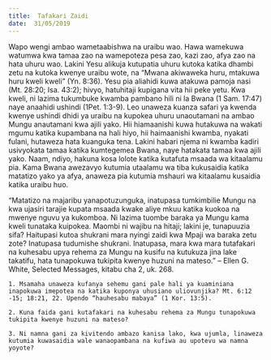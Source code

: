 ```yaml
---
title:  Tafakari Zaidi
date:  31/05/2019
---
```


Wapo wengi ambao wametaabishwa na uraibu wao. Hawa wamekuwa watumwa kwa tamaa zao na wamepoteza pesa zao, kazi zao, afya zao na hata uhuru wao. Lakini Yesu alikuja kutupatia uhuru kutoka katika dhambi zetu na kutoka kwenye uraibu wote, na “Mwana akiwaweka huru, mtakuwa huru kweli kweli” (Yn. 8:36). Yesu pia aliahidi kuwa atakuwa pamoja nasi (Mt. 28:20; Isa. 43:2); hivyo, hatuhitaji kupigana vita hii peke yetu. Kwa kweli, ni lazima tukumbuke kwamba pambano hili ni la Bwana (1 Sam. 17:47) naye anaahidi ushindi (1Pet. 1:3-9). Leo unaweza kuanza safari ya kwenda kwenye ushindi dhidi ya uraibu na kupokea uhuru unaoutamani na ambao Mungu anautamani kwa ajili yako. Hii hiamaanishi kuwa hutakuwa na wakati mgumu katika kupambana na hali hiyo, hii haimaanishi kwamba, nyakati fulani, hutaweza hata kuanguka tena. Lakini habari njema ni kwamba kadiri usivyokata tamaa katika kumtegemea Bwana, naye hatakata tamaa kwa ajili yako. Naam, ndiyo, hakuna kosa lolote katika kutafuta msaada wa kitaalamu pia. Kama Bwana awezavyo kutumia utaalamu wa tiba kukusaidia katika matatizo yako ya afya, anaweza pia kutumia mshauri wa kitaalamu kusaidia katika uraibu huo.

“Matatizo na majaribu yanapotuzunguka, inatupasa tumkimbilie Mungu na kwa ujasiri tarajie kupata msaada kwake aliye mkuu katika kuokoa na mwenye nguvu ya kukomboa. Ni lazima tuombe baraka ya Mungu kama kweli tunataka kuipokea. Maombi ni wajibu na hitaji; lakini je, tunapuuzia sifa? Haitupasi kutoa shukrani mara nyingi zaidi kwa Mpaji wa baraka zetu zote? Inatupasa tudumishe shukrani. Inatupasa, mara kwa mara tutafakari na kuhesabu upya rehema za Mungu na kusifu na kutukuza jina lake takatifu, hata tunapokuwa tukipita kwenye huzuni na mateso.” – Ellen G. White, Selected Messages, kitabu cha 2, uk. 268.

`1. Msamaha unaweza kufanya sehemu gani pale hali ya kuaminiana inapokuwa imepotea na katika kuponya uhusiano uliovunjika? Mt. 6:12 -15; 18:21, 22. Upendo “hauhesabu mabaya” (1 Kor. 13:5).`

`2. Kuna faida gani kutafakari na kuhesabu rehema za Mungu tunapokuwa tukipita kwenye huzuni na mateso?`

`3. Ni namna gani za kivitendo ambazo kanisa lako, kwa ujumla, linaweza kutumia kuwasaidia wale wanaopambana na kufiwa au upotevu wa namna yoyote?`
